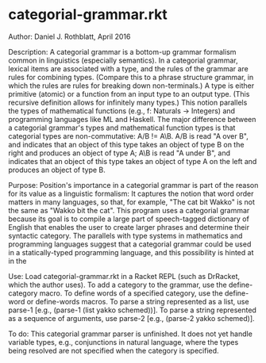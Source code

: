 # categorial-grammar.rkt
Author: Daniel J. Rothblatt, April 2016

Description: A categorial grammar is a bottom-up grammar formalism
common in linguistics (especially semantics).
In a categorial grammar, lexical items are associated with a type, and
the rules of the grammar are rules for combining types. (Compare this
to a phrase structure grammar, in which the rules are rules for
breaking down non-terminals.) A type is either primitive (atomic) or a
function from an input type to an output type. (This recursive
definition allows for infinitely many types.) This notion parallels
the types of mathematical functions (e.g., f: Naturals ->
Integers) and programming languages like ML and Haskell. The major difference
between a categorial grammar's types and mathematical function types is
that categorial types are non-commutative: A/B != A\B.
A/B is read "A over B", and indicates that an object of
this type takes an object of type B on the right and produces an
object of type A; A\B is read "A under B", and indicates that an
object of this type takes an object of type A on the left and
produces an object of type B.

Purpose: Position's importance in a categorial grammar is part of the
reason for its value as a linguistic formalism: It captures the notion
that word order matters in many languages, so that, for example, "The
cat bit Wakko" is not the same as "Wakko bit the cat". This program
uses a categorial grammar because its goal is to compile a large
part of speech-tagged dictionary of English that enables the user to
create larger phrases and determine their syntactic category.
The parallels with type systems in mathematics and programming
languages suggest that a categorial grammar could be used in a
statically-typed programming language, and this possibility is hinted
at in the

Use: Load categorial-grammar.rkt in a Racket REPL (such as DrRacket,
which the author uses). To add a category to the grammar, use the
define-category macro. To define words of a specified category, use
the define-word or define-words macros. To parse a string represented
as a list, use parse-1 [e.g., (parse-1 (list yakko schemed))]. To
parse a string represented as a sequence of arguments, use parse-2
[e.g., (parse-2 yakko schemed)].

To do: This categorial grammar parser is unfinished. It does not yet handle
variable types, e.g., conjunctions in natural language, where the
types being resolved are not specified when the category is
specified.
